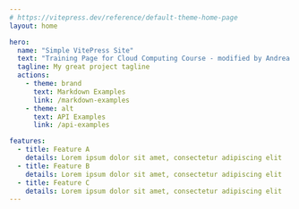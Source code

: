 ```yaml
---
# https://vitepress.dev/reference/default-theme-home-page
layout: home

hero:
  name: "Simple VitePress Site"
  text: "Training Page for Cloud Computing Course - modified by Andrea :)"
  tagline: My great project tagline
  actions:
    - theme: brand
      text: Markdown Examples
      link: /markdown-examples
    - theme: alt
      text: API Examples
      link: /api-examples

features:
  - title: Feature A
    details: Lorem ipsum dolor sit amet, consectetur adipiscing elit
  - title: Feature B
    details: Lorem ipsum dolor sit amet, consectetur adipiscing elit
  - title: Feature C
    details: Lorem ipsum dolor sit amet, consectetur adipiscing elit
---
```


